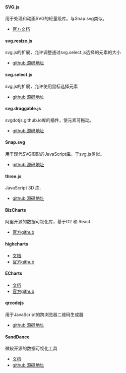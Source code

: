 
#### SVG.js
用于处理和动画SVG的轻量级库。与Snap.svg类似。
+ [官方文档](https://svgjs.com/docs/3.0/)

#### svg.resize.js
svg.js的扩展，允许调整通过svg.select.js选择的元素的大小
+ [github 源码地址](https://github.com/fuzzyma/svg.resize.js)

#### svg.select.js
svg.js的扩展，允许使用鼠标选择元素
+ [github 源码地址](https://github.com/svgdotjs/svg.select.js)

#### svg.draggable.js
svgdotjs.github.io库的插件，使元素可拖动。
+ [github 源码地址](https://github.com/svgdotjs/svg.draggable.js)

#### Snap.svg
用于现代SVG图形的JavaScript库。于svg.js类似。
+ [github 源码地址](https://github.com/adobe-webplatform/Snap.svg)

#### three.js
JavaScript 3D 库.
+ [github 源码地址](https://github.com/mrdoob/three.js)

#### BizCharts
阿里开源的数据可视化库，基于G2 和 React
+ [官方github](https://github.com/alibaba/BizCharts)

#### highcharts
+ [文档](https://www.highcharts.com.cn/)
+ [官方github](https://github.com/highcharts/highcharts)

#### ECharts
+ [文档](https://echarts.apache.org/zh/index.html)
+ [官方github](https://github.com/apache/incubator-echarts)

#### qrcodejs
用于JavaScript的跨浏览器二维码生成器
+ [github 源码地址](https://github.com/davidshimjs/qrcodejs)

#### SandDance
微软开源的数据可视化工具
+ [文档](https://sanddance.js.org/)
+ [github 源码地址](https://github.com/microsoft/SandDance)